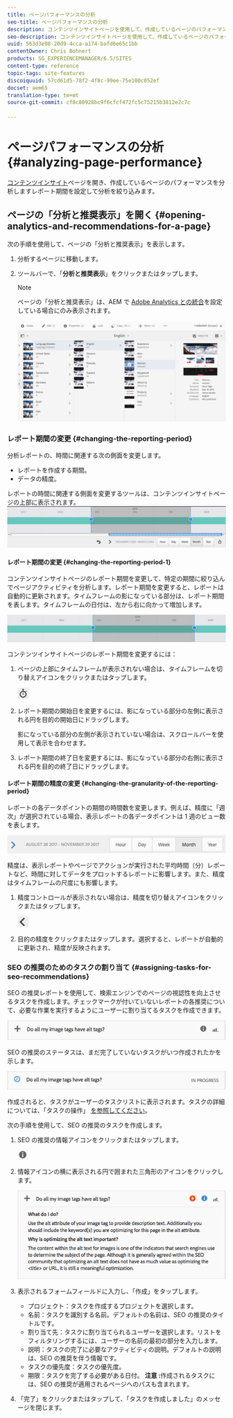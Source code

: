 ```yaml
---
title: ページパフォーマンスの分析
seo-title: ページパフォーマンスの分析
description: コンテンツインサイトページを使用して、作成しているページのパフォーマンスを分析します。
seo-description: コンテンツインサイトページを使用して、作成しているページのパフォーマンスを分析します。
uuid: 563d3e98-20d9-4cca-a174-bafd6e65c1bb
contentOwner: Chris Bohnert
products: SG_EXPERIENCEMANAGER/6.5/SITES
content-type: reference
topic-tags: site-features
discoiquuid: 57cd61d5-78f2-4f8c-99ee-75e100c052ef
docset: aem65
translation-type: tm+mt
source-git-commit: cf0c80928bc9f6cfcf472fc5c75215b3812e2c7c

---
```



# ページパフォーマンスの分析{#analyzing-page-performance}

[コンテンツインサイト](/help/sites-authoring/content-insights.md)ページを開き、作成しているページのパフォーマンスを分析しますレポート期間を設定して分析を絞り込みます。

## ページの「分析と推奨表示」を開く {#opening-analytics-and-recommendations-for-a-page}

次の手順を使用して、ページの「分析と推奨表示」を表示します。

1. 分析するページに移動します。
1. ツールバーで、「**分析と推奨表示**」をクリックまたはタップします。

   >[!NOTE]
   >
   >ページの「分析と推奨表示」は、AEM で [Adobe Analytics との統合](/help/sites-administering/adobeanalytics-connect.md)を設定している場合にのみ表示されます。

   ![screen-shot_2019-03-05at115319](assets/screen-shot_2019-03-05at115319.png)

### レポート期間の変更 {#changing-the-reporting-period}

分析レポートの、時間に関連する次の側面を変更します。

* レポートを作成する期間。
* データの精度。

レポートの時間に関連する側面を変更するツールは、コンテンツインサイトページの上部に表示されます。![chlimage_1-126](assets/chlimage_1-126.png)

#### レポート期間の変更 {#changing-the-reporting-period-1}

コンテンツインサイトページのレポート期間を変更して、特定の期間に絞り込んでページアクティビティを分析します。レポート期間を変更すると、レポートは自動的に更新されます。タイムフレームの影になっている部分は、レポート期間を表します。タイムフレームの日付は、左から右に向かって増加します。

![chlimage_1-127](assets/chlimage_1-127.png)

コンテンツインサイトページのレポート期間を変更するには：

1. ページの上部にタイムフレームが表示されない場合は、タイムフレームを切り替えアイコンをクリックまたはタップします。

   ![](do-not-localize/chlimage_1-22.png)

1. レポート期間の開始日を変更するには、影になっている部分の左側に表示される円を目的の開始日にドラッグします。

   影になっている部分の左側が表示されていない場合は、スクロールバーを使用して表示を合わせます。

1. レポート期間の終了日を変更するには、影になっている部分の右側に表示される円を目的の終了日にドラッグします。

#### レポート期間の精度の変更 {#changing-the-granularity-of-the-reporting-period}

レポートの各データポイントの期間の時間数を変更します。例えば、精度に「週次」が選択されている場合、表示レポートの各データポイントは 1 週のビュー数を表します。

![screen_shot_2017-11-29at141001](assets/screen_shot_2017-11-29at141001.png)

精度は、表示レポートやページでアクションが実行された平均時間（分）レポートなど、時間に対してデータをプロットするレポートに影響します。また、精度はタイムフレームの尺度にも影響します。

1. 精度コントロールが表示されない場合は、精度を切り替えアイコンをクリックまたはタップします。

   ![chlimage_1-128](assets/chlimage_1-128.png)

1. 目的の精度をクリックまたはタップします。選択すると、レポートが自動的に更新され、精度が反映されます。

### SEO の推奨のためのタスクの割り当て {#assigning-tasks-for-seo-recommendations}

SEO の推奨レポートを使用して、検索エンジンでのページの視認性を向上させるタスクを作成します。チェックマークが付いていないレポートの各推奨について、必要な作業を実行するようにユーザーに割り当てるタスクを作成できます。

![chlimage_1-129](assets/chlimage_1-129.png)

SEO の推奨のステータスは、まだ完了していないタスクがいつ作成されたかを示します。

![chlimage_1-130](assets/chlimage_1-130.png)

作成されると、タスクがユーザーのタスクリストに表示されます。タスクの詳細については、「タスクの操作」 [を参照してください](/help/sites-authoring/task-content.md)。

次の手順を使用して、SEO の推奨のタスクを作成します。

1. SEO の推奨の情報アイコンをクリックまたはタップします。

   ![](do-not-localize/chlimage_1-23.png)

1. 情報アイコンの横に表示される円で囲まれた三角形のアイコンをクリックします。

   ![chlimage_1-131](assets/chlimage_1-131.png)

1. 表示されるフォームフィールドに入力し、「作成」をタップします。

   * プロジェクト：タスクを作成するプロジェクトを選択します。
   * 名前：タスクを識別する名前。デフォルトの名前は、SEO の推奨のタイトルです。
   * 割り当て先：タスクに割り当てられるユーザーを選択します。リストをフィルタリングするには、ユーザーの名前の最初の部分を入力します。
   * 説明：タスクの完了に必要なアクティビティの説明。デフォルトの説明は、SEO の推奨を伴う情報です。
   * タスクの優先度：タスクの優先度。
   * 期限：タスクを完了する必要がある日付。
   **注意 :**&#x200B;作成されるタスクには、SEO の推奨が適用されるページへのパスも含まれます。

1. 「完了」をクリックまたはタップして、「タスクを作成しました」のメッセージを閉じます。

